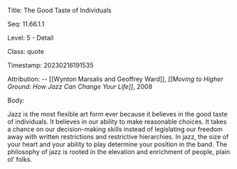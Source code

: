 Title:  The Good Taste of Individuals

Seq:    11.66.1.1

Level:  5 - Detail

Class:  quote

Timestamp: 20230216191535

Attribution: -- [[Wynton Marsalis and Geoffrey Ward]], *[[Moving to Higher Ground: How Jazz Can Change Your Life]]*, 2008

Body:

Jazz is the most flexible art form ever because it believes in the good taste of individuals. It believes in our ability to make reasonable choices. It takes a chance on our decision-making skills instead of legislating our freedom away with written restrictions and restrictive hierarchies. In jazz, the size of your heart and your ability to play determine your position in the band. The philosophy of jazz is rooted in the elevation and enrichment of people, plain ol’ folks.

